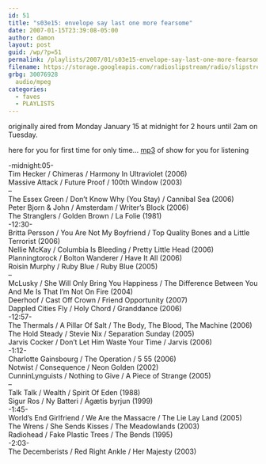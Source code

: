 ```yaml
---
id: 51
title: "s03e15: envelope say last one more fearsome"
date: 2007-01-15T23:39:08-05:00
author: damon
layout: post
guid: /wp/?p=51
permalink: /playlists/2007/01/s03e15-envelope-say-last-one-more-fearsome/
filename: https://storage.googleapis.com/radioslipstream/radio/slipstream-s3e15.mp3
grbg: 30076928
  audio/mpeg
categories:
  - faves
  - PLAYLISTS
---
```


originally aired from Monday January 15 at midnight for 2 hours until 2am on Tuesday.

here for you for first time for only time… [mp3](https://storage.googleapis.com/radioslipstream/radio/slipstream-s3e15.mp3) of show for you for listening

-midnight:05-  
Tim Hecker / Chimeras / Harmony In Ultraviolet (2006)  
Massive Attack / Future Proof / 100th Window (2003)  
–  
The Essex Green / Don’t Know Why (You Stay) / Cannibal Sea (2006)  
Peter Bjorn & John / Amsterdam / Writer’s Block (2006)  
The Stranglers / Golden Brown / La Folie (1981)  
-12:30-  
Britta Persson / You Are Not My Boyfriend / Top Quality Bones and a Little Terrorist (2006)  
Nellie McKay / Columbia Is Bleeding / Pretty Little Head (2006)  
Planningtorock / Bolton Wanderer / Have It All (2006)  
Roisin Murphy / Ruby Blue / Ruby Blue (2005)  
–  
McLusky / She Will Only Bring You Happiness / The Difference Between You And Me Is That I’m Not On Fire (2004)  
Deerhoof / Cast Off Crown / Friend Opportunity (2007)  
Dappled Cities Fly / Holy Chord / Granddance (2006)  
-12:57-  
The Thermals / A Pillar Of Salt / The Body, The Blood, The Machine (2006)  
The Hold Steady / Stevie Nix / Separation Sunday (2005)  
Jarvis Cocker / Don’t Let Him Waste Your Time / Jarvis (2006)  
-1:12-  
Charlotte Gainsbourg / The Operation / 5 55 (2006)  
Notwist / Consequence / Neon Golden (2002)  
CunninLynguists / Nothing to Give / A Piece of Strange (2005)  
–  
Talk Talk / Wealth / Spirit Of Eden (1988)  
Sigur Ros / Ny Batteri / Ágætis byrjun (1999)  
-1:45-  
World’s End Girlfriend / We Are the Massacre / The Lie Lay Land (2005)  
The Wrens / She Sends Kisses / The Meadowlands (2003)  
Radiohead / Fake Plastic Trees / The Bends (1995)  
-2:03-  
The Decemberists / Red Right Ankle / Her Majesty (2003)
